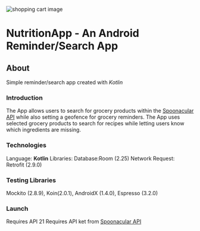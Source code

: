 ![shopping cart image](./pictures/food_shopping_cart.jpg)
# NutritionApp - An Android Reminder/Search App
## About
Simple reminder/search app created with _Kotlin_
### Introduction
The App allows users to search for grocery products within the [Spoonacular API](https://rapidapi.com/spoonacular/api/recipe-food-nutrition) while also setting a geofence for grocery reminders. The App uses selected grocery products to search
for recipes while letting users know which ingredients are missing.
### Technologies
Language: **Kotlin**
Libraries: 
Database:Room (2.25)
Network Request: Retrofit (2.9.0)

### Testing Libraries
Mockito (2.8.9), Koin(2.0.1), AndroidX (1.4.0), Espresso (3.2.0)

### Launch
Requires API 21
Requires API ket from [Spoonacular API](https://rapidapi.com/spoonacular/api/recipe-food-nutrition)
